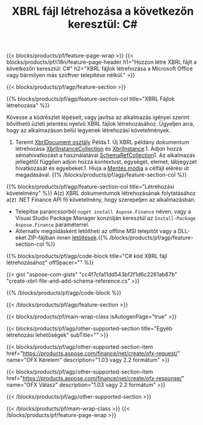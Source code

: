 ﻿---
title: "XBRL fájl létrehozása a következőn keresztül: C#"
description: Mintakód a(z) XBRL fájl létrehozásához. Használjon API példakódot a XBRL fájlok kötegelt generálásához a .NET alapú alkalmazásokban. 
url: /hu/net/create/xbrl/
family: finance
platformtag: net
feature: create
informat: XBRL
outformat: 
otherformats: 
---
{{< blocks/products/pf/feature-page-wrap >}}
{{< blocks/products/pf/i18n/feature-page-header h1="Hozzon létre XBRL fájlt a következőn keresztül: C#" h2="XBRL fájlok létrehozása a Microsoft Office vagy bármilyen más szoftver telepítése nélkül." >}}

{{< blocks/products/pf/agp/feature-section >}}

{{% blocks/products/pf/agp/feature-section-col title="XBRL Fájlok létrehozása" %}}

Kövesse a kódrészlet lépéseit, vagy javítsa az alkalmazás igényei szerint bővíthető üzleti jelentési nyelvű XBRL fájlok létrehozásához. Ügyeljen arra, hogy az alkalmazáson belül legyenek létrehozási követelmények.

1. Teremt [XbrlDocument osztály](https://apireference.aspose.com/finance/net/aspose.finance.xbrl/xbrldocument) Példa.1. Új XBRL példány dokumentum létrehozása [XbrlInstanceCollection](https://apireference.aspose.com/finance/net/aspose.finance.xbrl/xbrlinstancecollection) és [XbrlInstance](https://apireference.aspose.com/finance/net/aspose.finance.xbrl/xbrlinstance).1. Adjon hozzá sémahivatkozást a használatával [SchemaRefCollection](https://apireference.aspose.com/finance/net/aspose.finance.xbrl/schemarefcollection)1. Az alkalmazás jellegétől függően adjon hozzá kontextust, egységet, elemet, lábjegyzet hivatkozását és egyebeket.1. Hívja a [Mentés módja](https://apireference.aspose.com/finance/net/aspose.finance.xbrl.xbrldocument/save/methods/1) a célfájl elérési út megadásával.
{{% /blocks/products/pf/agp/feature-section-col %}}

{{% blocks/products/pf/agp/feature-section-col title="Létrehozási követelmény" %}}
A(z) XBRL dokumentumok létrehozásának folytatásához a(z) .NET Finance API fő követelmény, hogy szerepeljen az alkalmazásban. 
- Telepítse parancssorból ```nuget install Aspose.Finance``` néven, vagy a Visual Studio Package Manager konzolján keresztül az ```Install-Package Aspose.Finance``` paraméterrel.
- Alternatív megoldásként letöltheti az offline MSI telepítőt vagy a DLL-eket ZIP-fájlban innen [letöltések](https://downloads.aspose.com/finance/net).{{% /blocks/products/pf/agp/feature-section-col %}}

{{% blocks/products/pf/agp/code-block title="C# kód XBRL fájl létrehozásához" offSpacer="" %}}

{{< gist "aspose-com-gists" "cc4f7cfa11dd543bf2f1d6c2261ab87b" "create-xbrl-file-and-add-schema-reference.cs" >}}

{{% /blocks/products/pf/agp/code-block %}}

{{< /blocks/products/pf/agp/feature-section >}}

{{< blocks/products/pf/main-wrap-class isAutogenPage="true" >}}

{{< blocks/products/pf/agp/other-supported-section title="Egyéb létrehozási lehetőségek" subTitle="" >}}

{{< blocks/products/pf/agp/other-supported-section-item href="https://products.aspose.com/finance/net/create/ofx-request/" name="OFX Kérelem" description="1.03 vagy 2.2 formátum" >}}

{{< blocks/products/pf/agp/other-supported-section-item href="https://products.aspose.com/finance/net/create/ofx-response/" name="OFX Válasz" description="1.03 vagy 2.2 formátum" >}}

{{< /blocks/products/pf/agp/other-supported-section >}}

{{< /blocks/products/pf/main-wrap-class >}}
{{< /blocks/products/pf/feature-page-wrap >}}